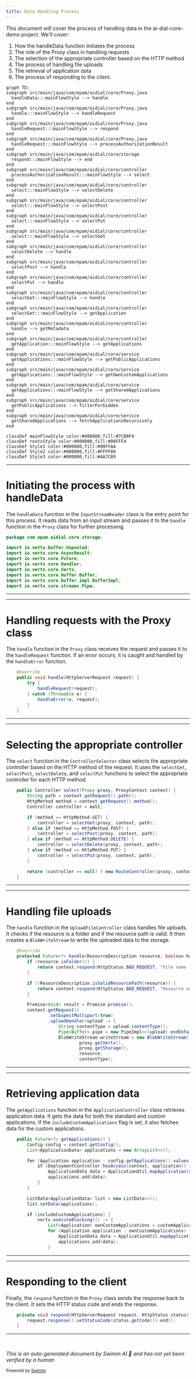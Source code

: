 ```yaml
---
title: Data Handling Process
---
```

This document will cover the process of handling data in the ai-dial-core-demo project. We'll cover:

1. How the handleData function initiates the process
2. The role of the Proxy class in handling requests
3. The selection of the appropriate controller based on the HTTP method
4. The process of handling file uploads
5. The retrieval of application data
6. The process of responding to the client.

```mermaid
graph TD;
subgraph src/main/java/com/epam/aidial/core/Proxy.java
  handleData:::mainFlowStyle --> handle
end
subgraph src/main/java/com/epam/aidial/core/Proxy.java
  handle:::mainFlowStyle --> handleRequest
end
subgraph src/main/java/com/epam/aidial/core/Proxy.java
  handleRequest:::mainFlowStyle --> respond
end
subgraph src/main/java/com/epam/aidial/core/Proxy.java
  handleRequest:::mainFlowStyle --> processAuthorizationResult
end
subgraph src/main/java/com/epam/aidial/core/storage
  respond:::mainFlowStyle --> end
end
subgraph src/main/java/com/epam/aidial/core/controller
  processAuthorizationResult:::mainFlowStyle --> select
end
subgraph src/main/java/com/epam/aidial/core/controller
  select:::mainFlowStyle --> selectDelete
end
subgraph src/main/java/com/epam/aidial/core/controller
  select:::mainFlowStyle --> selectPost
end
subgraph src/main/java/com/epam/aidial/core/controller
  select:::mainFlowStyle --> selectPut
end
subgraph src/main/java/com/epam/aidial/core/controller
  select:::mainFlowStyle --> selectGet
end
subgraph src/main/java/com/epam/aidial/core/controller
  selectDelete --> handle
end
subgraph src/main/java/com/epam/aidial/core/controller
  selectPost --> handle
end
subgraph src/main/java/com/epam/aidial/core/controller
  selectPut --> handle
end
subgraph src/main/java/com/epam/aidial/core/controller
  selectGet:::mainFlowStyle --> handle
end
subgraph src/main/java/com/epam/aidial/core/controller
  selectGet:::mainFlowStyle --> getApplication
end
subgraph src/main/java/com/epam/aidial/core/controller
  handle --> getMetadata
end
subgraph src/main/java/com/epam/aidial/core/controller
  getApplication:::mainFlowStyle --> getApplications
end
subgraph src/main/java/com/epam/aidial/core/service
  getApplications:::mainFlowStyle --> getPublicApplications
end
subgraph src/main/java/com/epam/aidial/core/service
  getApplications:::mainFlowStyle --> getOwnCustomApplications
end
subgraph src/main/java/com/epam/aidial/core/service
  getApplications:::mainFlowStyle --> getSharedApplications
end
subgraph src/main/java/com/epam/aidial/core/service
  getPublicApplications --> filterForbidden
end
subgraph src/main/java/com/epam/aidial/core/service
  getSharedApplications --> fetchApplicationsRecursively
end

classDef mainFlowStyle color:#000000,fill:#7CB9F4
classDef rootsStyle color:#000000,fill:#00FFF4
classDef Style1 color:#000000,fill:#00FFAA
classDef Style2 color:#000000,fill:#FFFF00
classDef Style3 color:#000000,fill:#AA7CB9
```

<SwmSnippet path="/src/main/java/com/epam/aidial/core/storage/InputStreamReader.java" line="1">

---

# Initiating the process with handleData

The `handleData` function in the `InputStreamReader` class is the entry point for this process. It reads data from an input stream and passes it to the `handle` function in the `Proxy` class for further processing.

```java
package com.epam.aidial.core.storage;

import io.netty.buffer.Unpooled;
import io.vertx.core.AsyncResult;
import io.vertx.core.Future;
import io.vertx.core.Handler;
import io.vertx.core.Vertx;
import io.vertx.core.buffer.Buffer;
import io.vertx.core.buffer.impl.BufferImpl;
import io.vertx.core.streams.Pipe;
```

---

</SwmSnippet>

<SwmSnippet path="/src/main/java/com/epam/aidial/core/Proxy.java" line="94">

---

# Handling requests with the Proxy class

The `handle` function in the `Proxy` class receives the request and passes it to the `handleRequest` function. If an error occurs, it is caught and handled by the `handleError` function.

```java
    @Override
    public void handle(HttpServerRequest request) {
        try {
            handleRequest(request);
        } catch (Throwable e) {
            handleError(e, request);
        }
    }
```

---

</SwmSnippet>

<SwmSnippet path="/src/main/java/com/epam/aidial/core/controller/ControllerSelector.java" line="63">

---

# Selecting the appropriate controller

The `select` function in the `ControllerSelector` class selects the appropriate controller based on the HTTP method of the request. It uses the `selectGet`, `selectPost`, `selectDelete`, and `selectPut` functions to select the appropriate controller for each HTTP method.

```java
    public Controller select(Proxy proxy, ProxyContext context) {
        String path = context.getRequest().path();
        HttpMethod method = context.getRequest().method();
        Controller controller = null;

        if (method == HttpMethod.GET) {
            controller = selectGet(proxy, context, path);
        } else if (method == HttpMethod.POST) {
            controller = selectPost(proxy, context, path);
        } else if (method == HttpMethod.DELETE) {
            controller = selectDelete(proxy, context, path);
        } else if (method == HttpMethod.PUT) {
            controller = selectPut(proxy, context, path);
        }

        return (controller == null) ? new RouteController(proxy, context) : controller;
    }
```

---

</SwmSnippet>

<SwmSnippet path="/src/main/java/com/epam/aidial/core/controller/UploadFileController.java" line="22">

---

# Handling file uploads

The `handle` function in the `UploadFileController` class handles file uploads. It checks if the resource is a folder and if the resource path is valid. It then creates a `BlobWriteStream` to write the uploaded data to the storage.

```java
    @Override
    protected Future<?> handle(ResourceDescription resource, boolean hasWriteAccess) {
        if (resource.isFolder()) {
            return context.respond(HttpStatus.BAD_REQUEST, "File name is missing");
        }

        if (!ResourceDescription.isValidResourcePath(resource)) {
            return context.respond(HttpStatus.BAD_REQUEST, "Resource name and/or parent folders must not end with .(dot)");
        }

        Promise<Void> result = Promise.promise();
        context.getRequest()
                .setExpectMultipart(true)
                .uploadHandler(upload -> {
                    String contentType = upload.contentType();
                    Pipe<Buffer> pipe = new PipeImpl<>(upload).endOnFailure(false);
                    BlobWriteStream writeStream = new BlobWriteStream(
                            proxy.getVertx(),
                            proxy.getStorage(),
                            resource,
                            contentType);
```

---

</SwmSnippet>

<SwmSnippet path="/src/main/java/com/epam/aidial/core/controller/ApplicationController.java" line="62">

---

# Retrieving application data

The `getApplications` function in the `ApplicationController` class retrieves application data. It gets the data for both the standard and custom applications. If the `includeCustomApplications` flag is set, it also fetches data for the custom applications.

```java
    public Future<?> getApplications() {
        Config config = context.getConfig();
        List<ApplicationData> applications = new ArrayList<>();

        for (Application application : config.getApplications().values()) {
            if (DeploymentController.hasAccess(context, application)) {
                ApplicationData data = ApplicationUtil.mapApplication(application);
                applications.add(data);
            }
        }

        ListData<ApplicationData> list = new ListData<>();
        list.setData(applications);

        if (includeCustomApplications) {
            vertx.executeBlocking(() -> {
                List<Application> ownCustomApplications = customApplicationService.getOwnCustomApplications(context);
                for (Application application : ownCustomApplications) {
                    ApplicationData data = ApplicationUtil.mapApplication(application);
                    applications.add(data);
                }
```

---

</SwmSnippet>

<SwmSnippet path="/src/main/java/com/epam/aidial/core/Proxy.java" line="214">

---

# Responding to the client

Finally, the `respond` function in the `Proxy` class sends the response back to the client. It sets the HTTP status code and ends the response.

```java
    private void respond(HttpServerRequest request, HttpStatus status) {
        request.response().setStatusCode(status.getCode()).end();
    }
```

---

</SwmSnippet>

&nbsp;

*This is an auto-generated document by Swimm AI 🌊 and has not yet been verified by a human*

<SwmMeta version="3.0.0" repo-id="Z2l0aHViJTNBJTNBYWktZGlhbC1jb3JlLWRlbW8lM0ElM0FTd2ltbS1EZW1v" repo-name="ai-dial-core-demo" doc-type="flows"><sup>Powered by [Swimm](/)</sup></SwmMeta>
